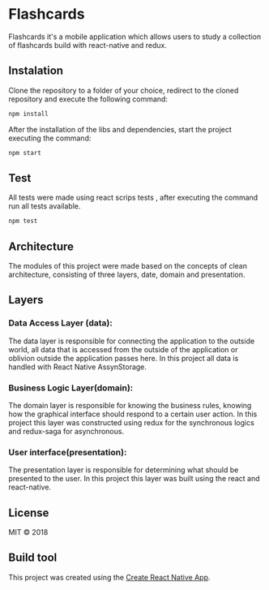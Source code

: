 # Flashcards

Flashcards it's a mobile application which allows users to study a collection of flashcards build with react-native and redux.

## Instalation

Clone the repository to a folder of your choice, redirect to the cloned repository and execute the following command:

```javascript
npm install
```

After the installation of the libs and dependencies, start the project executing the command:

```javascript
npm start
```

## Test

All tests were made using react scrips tests , after executing the command run all tests available.

```javascript
npm test
```

## Architecture

The modules of this project were made based on the concepts of clean architecture, consisting of three layers, date, domain and presentation.

## Layers

### Data Access Layer (data):

The data layer is responsible for connecting the application to the outside world, all data that is accessed from the outside of the application or oblivion outside the application passes here. In this project all data is handled with React Native AssynStorage.

### Business Logic Layer(domain):

The domain layer is responsible for knowing the business rules, knowing how the graphical interface should respond to a certain user action. In this project this layer was constructed using redux for the synchronous logics and redux-saga for asynchronous.

### User interface(presentation):

The presentation layer is responsible for determining what should be presented to the user. In this project this layer was built using the react and react-native.

## License

MIT © 2018

## Build tool

This project was created using the [Create React Native App](https://github.com/react-community/create-react-native-app).
